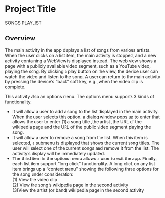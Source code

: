 # Project Title
SONGS PLAYLIST

## Overview
The main activity in the app displays a list of songs from various artists. When the user clicks on a list item,
the main activity is stopped, and a new activity containing a WebView is displayed instead. The web view
shows a page with a publicly available video segment, such as a YouTube video, playing the song. By
clicking a play button on the view, the device user can watch the video and listen to the song. A user can
return to the main activity by pressing the device’s “back” soft key, e.g., when the video clip is complete.

This activity also an options menu. The options menu supports 3 kinds of functionality. 
* It will allow a user to add a song to the list displayed in the main activity. When the user selects this option, a dialog window pops up to enter  that allows the user to enter (1) a song
title ,the artist ,the URL of the wikipedia page  and the URL of the public video segment playing the song. 
* It will allow a user to remove a song from the list. When this item is selected, a submenu is displayed that shows the current song
titles. The user will select one of the current songs and remove it from the list. The activity’s display will be
immediately updated. 
* The third item in the options menu allows a user to exit the app.
Finally, each list item support “long click” functionality. A long click on any list item brings up a “context menu” showing the following three options for the song under consideration: <br>
(1) View the video clip <br>
(2) View the song’s wikipedia page in the second activity <br>
(3)View the artist (or band) wikipedia page in the second activity <br>
